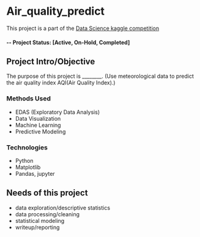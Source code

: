 # Air_quality_predict

This project is a part of the [Data Science kaggle competition](https://www.kaggle.com/competitions/air-quality-prediction/overview) 

#### -- Project Status: [Active, On-Hold, Completed]

## Project Intro/Objective
The purpose of this project is ________. (Use meteorological data to predict the air quality index AQI(Air Quality Index).)

### Methods Used
* EDAS (Exploratory Data Analysis)
* Data Visualization
* Machine Learning
* Predictive Modeling

### Technologies
* Python
* Matplotlib
* Pandas, jupyter 


## Needs of this project
- data exploration/descriptive statistics
- data processing/cleaning
- statistical modeling
- writeup/reporting
